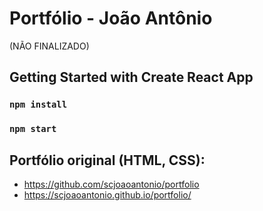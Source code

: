 # Portfólio - João Antônio
(NÃO FINALIZADO)

## Getting Started with Create React App

### `npm install`

### `npm start`

## Portfólio original (HTML, CSS): 
- https://github.com/scjoaoantonio/portfolio
- https://scjoaoantonio.github.io/portfolio/
